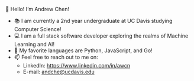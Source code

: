 👋 Hello! I’m Andrew Chen! 
- 📚 I am currently a 2nd year undergraduate at UC Davis studying Computer Science!
- 💻 I am a full stack software developer exploring the realms of Machine Learning and AI!
- 💞️ My favorite languages are Python, JavaScript, and Go!
- 📫 Feel free to reach out to me on:
   - LinkedIn: https://www.linkedin.com/in/awcn
   - E-mail: andche@ucdavis.edu
